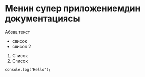 # Менин супер приложениемдин документациясы

Абзац текст

- список
- список 2

1. Список
2. Список

```
console.log("Hello");
```
